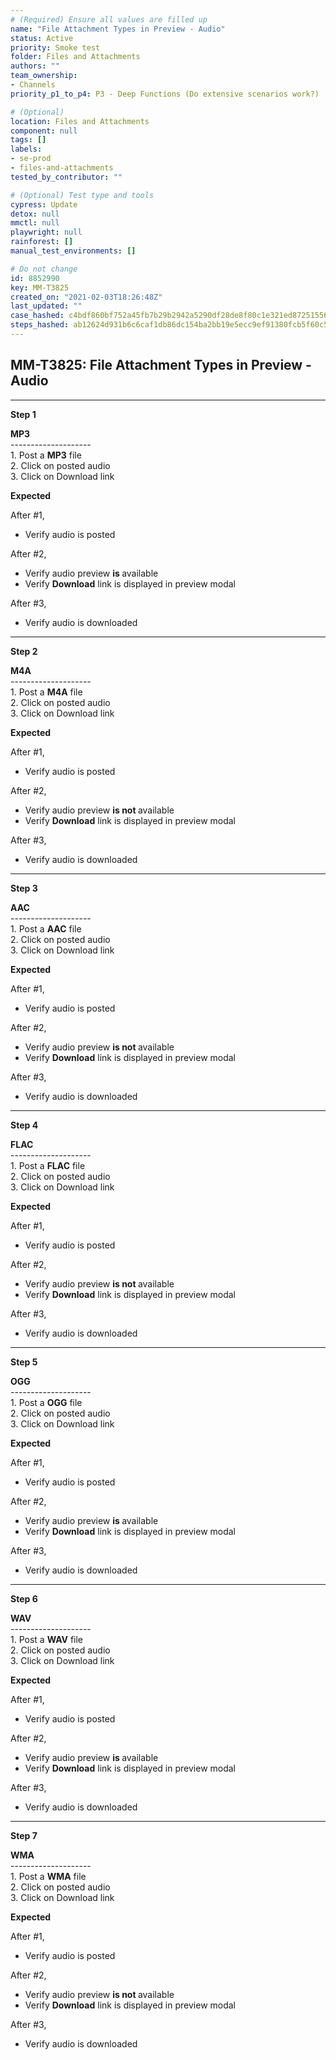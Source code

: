 ```yaml
---
# (Required) Ensure all values are filled up
name: "File Attachment Types in Preview - Audio"
status: Active
priority: Smoke test
folder: Files and Attachments
authors: ""
team_ownership:
- Channels
priority_p1_to_p4: P3 - Deep Functions (Do extensive scenarios work?)

# (Optional)
location: Files and Attachments
component: null
tags: []
labels:
- se-prod
- files-and-attachments
tested_by_contributor: ""

# (Optional) Test type and tools
cypress: Update
detox: null
mmctl: null
playwright: null
rainforest: []
manual_test_environments: []

# Do not change
id: 8852990
key: MM-T3825
created_on: "2021-02-03T18:26:48Z"
last_updated: ""
case_hashed: c4bdf860bf752a45fb7b29b2942a5290df28de8f80c1e321ed8725155663dc1919c0c16c3f64a8f001da3f3e44bfeb32
steps_hashed: ab12624d931b6c6caf1db86dc154ba2bb19e5ecc9ef91380fcb5f60c539696904f37adca524a5b8be60b5b63d95ff942
---
```


<!-- (Auto-generated) Based on frontmatter's "key" and "name" -->

## MM-T3825: File Attachment Types in Preview - Audio

---

**Step 1**

**MP3**\
\--------------------\
1\. Post a **MP3** file\
2\. Click on posted audio\
3\. Click on Download link

**Expected**

After #1,

- Verify audio is posted

After #2,

- Verify audio preview **is&#x20;**&#x61;vailable
- Verify **Download** link is displayed in preview modal

After #3,

- Verify audio is downloaded

---

**Step 2**

**M4A**\
\--------------------\
1\. Post a **M4A** file\
2\. Click on posted audio\
3\. Click on Download link

**Expected**

After #1,

- Verify audio is posted

After #2,

- Verify audio preview **is not&#x20;**&#x61;vailable
- Verify **Download** link is displayed in preview modal

After #3,

- Verify audio is downloaded

---

**Step 3**

**AAC**\
\--------------------\
1\. Post a **AAC** file\
2\. Click on posted audio\
3\. Click on Download link

**Expected**

After #1,

- Verify audio is posted

After #2,

- Verify audio preview **is not&#x20;**&#x61;vailable
- Verify **Download** link is displayed in preview modal

After #3,

- Verify audio is downloaded

---

**Step 4**

**FLAC**\
\--------------------\
1\. Post a **FLAC** file\
2\. Click on posted audio\
3\. Click on Download link

**Expected**

After #1,

- Verify audio is posted

After #2,

- Verify audio preview **is not&#x20;**&#x61;vailable
- Verify **Download** link is displayed in preview modal

After #3,

- Verify audio is downloaded

---

**Step 5**

**OGG**\
\--------------------\
1\. Post a **OGG** file\
2\. Click on posted audio\
3\. Click on Download link

**Expected**

After #1,

- Verify audio is posted

After #2,

- Verify audio preview **is&#x20;**&#x61;vailable
- Verify **Download** link is displayed in preview modal

After #3,

- Verify audio is downloaded

---

**Step 6**

**WAV**\
\--------------------\
1\. Post a **WAV** file\
2\. Click on posted audio\
3\. Click on Download link

**Expected**

After #1,

- Verify audio is posted

After #2,

- Verify audio preview **is&#x20;**&#x61;vailable
- Verify **Download** link is displayed in preview modal

After #3,

- Verify audio is downloaded

---

**Step 7**

**WMA**\
\--------------------\
1\. Post a **WMA** file\
2\. Click on posted audio\
3\. Click on Download link

**Expected**

After #1,

- Verify audio is posted

After #2,

- Verify audio preview **is not&#x20;**&#x61;vailable
- Verify **Download** link is displayed in preview modal

After #3,

- Verify audio is downloaded
